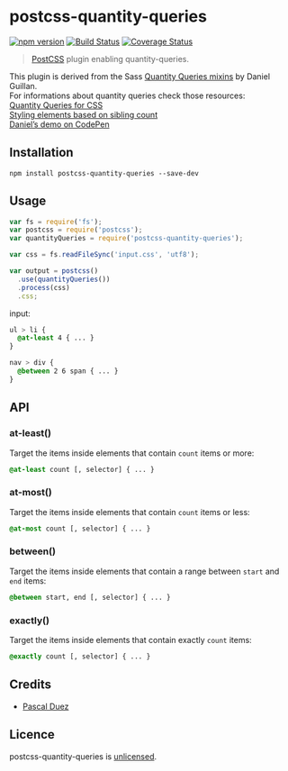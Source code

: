 # postcss-quantity-queries

[![npm version][npm-image]][npm-url]
[![Build Status][travis-image]][travis-url]
[![Coverage Status][coveralls-image]][coveralls-url]


> [PostCSS] plugin enabling quantity-queries.

This plugin is derived from the Sass [Quantity Queries mixins] by Daniel Guillan.  
For informations about quantity queries check those resources:  
[Quantity Queries for CSS][]  
[Styling elements based on sibling count][]  
[Daniel’s demo on CodePen][]  


## Installation

```
npm install postcss-quantity-queries --save-dev
```


## Usage

```js
var fs = require('fs');
var postcss = require('postcss');
var quantityQueries = require('postcss-quantity-queries');

var css = fs.readFileSync('input.css', 'utf8');

var output = postcss()
  .use(quantityQueries())
  .process(css)
  .css;
```

input:

```css
ul > li {
  @at-least 4 { ... }
}

nav > div {
  @between 2 6 span { ... }
}
```

## API

### at-least()

Target the items inside elements that contain `count` items or more:
```css
@at-least count [, selector] { ... }
```

### at-most()

Target the items inside elements that contain `count` items or less:
```css
@at-most count [, selector] { ... }
```

### between()

Target the items inside elements that contain a range between `start` and `end` items:
```css
@between start, end [, selector] { ... }
```

### exactly()

Target the items inside elements that contain exactly `count` items:
```css
@exactly count [, selector] { ... }
```

## Credits

* [Pascal Duez](https://twitter.com/pascalduez)


## Licence

postcss-quantity-queries is [unlicensed](http://unlicense.org/).



[PostCSS]: https://github.com/postcss/postcss
[Quantity Queries mixins]: https://github.com/danielguillan/quantity-queries
[Quantity Queries for CSS]: http://alistapart.com/article/quantity-queries-for-css
[Styling elements based on sibling count]: http://lea.verou.me/2011/01/styling-children-based-on-their-number-with-css3
[Daniel’s demo on CodePen]: http://codepen.io/danielguillan/pen/GgBOxm

[npm-url]: https://www.npmjs.org/package/postcss-quantity-queries
[npm-image]: http://img.shields.io/npm/v/postcss-quantity-queries.svg?style=flat-square
[travis-url]: https://travis-ci.org/pascalduez/postcss-quantity-queries?branch=master
[travis-image]: http://img.shields.io/travis/pascalduez/postcss-quantity-queries.svg?style=flat-square
[coveralls-url]: https://coveralls.io/r/pascalduez/postcss-quantity-queries
[coveralls-image]: https://img.shields.io/coveralls/pascalduez/postcss-quantity-queries.svg?style=flat-square
[depstat-url]: https://david-dm.org/pascalduez/postcss-quantity-queries
[depstat-image]: https://david-dm.org/pascalduez/postcss-quantity-queries.svg?style=flat-square
[license-image]: http://img.shields.io/npm/l/postcss-quantity-queries.svg?style=flat-square
[license-url]: UNLICENSE
